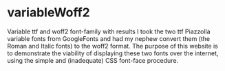 # variableWoff2
Variable ttf and woff2 font-family with results I took the two ttf Piazzolla variable fonts from GoogleFonts and had my nephew convert them (the Roman and Italic fonts) to the woff2 format. The purpose of this website is to demonstrate the viability of displaying these two fonts over the internet, using the simple and (inadequate) CSS font-face procedure.
